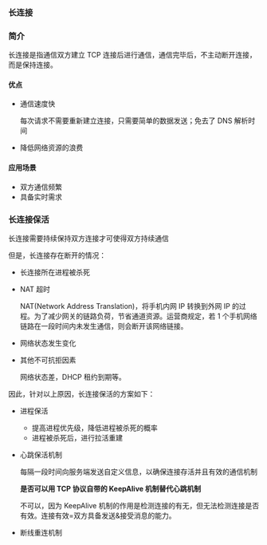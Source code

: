 ### 长连接

### 简介

长连接是指通信双方建立 TCP 连接后进行通信，通信完毕后，不主动断开连接，而是保持连接。

#### 优点

- 通信速度快

  每次请求不需要重新建立连接，只需要简单的数据发送；免去了 DNS 解析时间

- 降低网络资源的浪费

#### 应用场景

- 双方通信频繁
- 具备实时需求

### 长连接保活

长连接需要持续保持双方连接才可使得双方持续通信

但是，长连接存在断开的情况：

- 长连接所在进程被杀死

- NAT 超时

  NAT(Network Address Translation)，将手机内网 IP 转换到外网 IP 的过程。为了减少网关的链路负荷，节省通道资源。运营商规定，若 1 个手机网络链路在一段时间内未发生通信，则会断开该网络链接。

- 网络状态发生变化

- 其他不可抗拒因素

  网络状态差，DHCP 租约到期等。

因此，针对以上原因，长连接保活的方案如下：

- 进程保活

  - 提高进程优先级，降低进程被杀死的概率
  - 进程被杀死后，进行拉活重建

- 心跳保活机制

  每隔一段时间向服务端发送自定义信息，以确保连接存活并且有效的通信机制

  **是否可以用 TCP 协议自带的 KeepAlive 机制替代心跳机制**

  不可以，因为 KeepAlive 机制的作用是检测连接的有无，但无法检测连接是否有效。连接有效=双方具备发送&接受消息的能力。

- 断线重连机制

